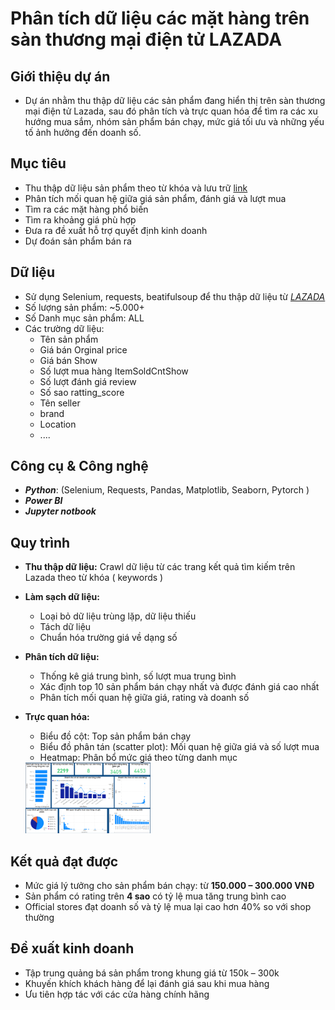 # Phân tích dữ liệu các mặt hàng trên sàn thương mại điện tử LAZADA
## Giới thiệu dự án 
- Dự án nhằm thu thập dữ liệu các sản phẩm đang hiển thị trên sàn thương mại điện tử Lazada, sau đó phân tích và trực quan hóa để tìm ra các xu hướng mua sắm, nhóm sản phẩm bán chạy, mức giá tối ưu và những yếu tố ảnh hưởng đến doanh số.

## Mục tiêu
- Thu thập dữ liệu sản phẩm theo từ khóa và lưu trữ [link](Lazada/src/crawl_to_HDFS.py)
- Phân tích mối quan hệ giữa giá sản phẩm, đánh giá và lượt mua
- Tìm ra các mặt hàng phổ biến
- Tìm ra khoảng giá phù hợp
- Đưa ra đề xuất hỗ trợ quyết định kinh doanh
- Dự đoán sản phẩm bán ra
## Dữ liệu
- Sử dụng Selenium, requests, beatifulsoup để thu thập dữ liệu từ [_LAZADA_](https://www.lazada.vn/)
- Số lượng sản phẩm: ~5.000+
- Số Danh mục sản phẩm: ALL
- Các trường dữ liệu:
  - Tên sản phẩm
  - Giá bán Orginal price
  - Giá bán Show
  - Số lượt mua hàng ItemSoldCntShow
  - Số lượt đánh giá review
  - Số sao ratting_score
  - Tên seller
  - brand
  - Location
  - ....

## Công cụ & Công nghệ
  - ***Python***: (Selenium, Requests, Pandas, Matplotlib, Seaborn, Pytorch )
  - ***Power BI***
  - ***Jupyter notbook***

## Quy trình
- **Thu thập dữ liệu:** Crawl dữ liệu từ các trang kết quả tìm kiếm trên Lazada theo từ khóa ( keywords )
- **Làm sạch dữ liệu:**  
  - Loại bỏ dữ liệu trùng lặp, dữ liệu thiếu
  - Tách dữ liệu   
  - Chuẩn hóa trường giá về dạng số  
- **Phân tích dữ liệu:**  
  - Thống kê giá trung bình, số lượt mua trung bình  
  - Xác định top 10 sản phẩm bán chạy nhất và được đánh giá cao nhất  
  - Phân tích mối quan hệ giữa giá, rating và doanh số  
- **Trực quan hóa:**  
  - Biểu đồ cột: Top sản phẩm bán chạy  
  - Biểu đồ phân tán (scatter plot): Mối quan hệ giữa giá và số lượt mua  
  - Heatmap: Phân bổ mức giá theo từng danh mục
    
  <a href="Lazada/powerBI.png">
  <img src="Lazada/powerBI.png" width="200" />
</a>

## Kết quả đạt được
- Mức giá lý tưởng cho sản phẩm bán chạy: từ **150.000 – 300.000 VNĐ**  
- Sản phẩm có rating trên **4 sao** có tỷ lệ mua tăng trung bình cao 
- Official stores đạt doanh số và tỷ lệ mua lại cao hơn 40% so với shop thường
## Đề xuất kinh doanh
- Tập trung quảng bá sản phẩm trong khung giá từ 150k – 300k  
- Khuyến khích khách hàng để lại đánh giá sau khi mua hàng  
- Ưu tiên hợp tác với các cửa hàng chính hãng  
